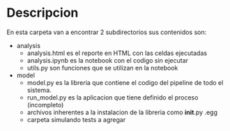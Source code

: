 # Descripcion

En esta carpeta van a encontrar 2 subdirectorios sus contenidos son:
- analysis
    - analysis.html es el reporte en HTML con las celdas ejecutadas
    - analysis.ipynb es la notebook con el codigo sin ejecutar
    - utils.py son funciones que se utilizan en la notebook
- model
    - model.py es la libreria que contiene el codigo del pipeline de todo el sistema.
    - run_model.py es la aplicacion que tiene definido el proceso (incompleto)
    - archivos inherentes a la instalacion de la libreria como __init__.py .egg
    - carpeta simulando tests a agregar
